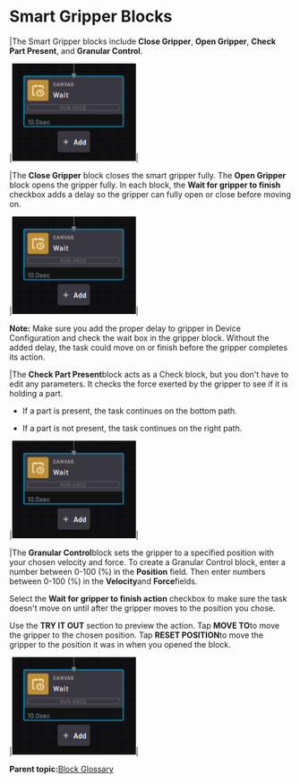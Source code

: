# Smart Gripper Blocks

|The Smart Gripper blocks include **Close Gripper**, **Open Gripper**, **Check Part Present**, and **Granular Control**.

|![](../Images/TaskCanvasBlockGlossary/Canvas-Block-Wait.png)|

|The **Close Gripper** block closes the smart gripper fully. The **Open Gripper** block opens the gripper fully. In each block, the **Wait for gripper to finish** checkbox adds a delay so the gripper can fully open or close before moving on.

|![](../Images/TaskCanvasBlockGlossary/Canvas-Block-Wait.png)|

**Note:** Make sure you add the proper delay to gripper in Device Configuration and check the wait box in the gripper block. Without the added delay, the task could move on or finish before the gripper completes its action.

|The **Check Part Present**block acts as a Check block, but you don't have to edit any parameters. It checks the force exerted by the gripper to see if it is holding a part.

-   If a part is present, the task continues on the bottom path.

-   If a part is not present, the task continues on the right path.


|![](../Images/TaskCanvasBlockGlossary/Canvas-Block-Wait.png)|

|The **Granular Control**block sets the gripper to a specified position with your chosen velocity and force. To create a Granular Control block, enter a number between 0-100 \(%\) in the **Position** field. Then enter numbers between 0-100 \(%\) in the **Velocity**and **Force**fields.

Select the **Wait for gripper to finish action** checkbox to make sure the task doesn't move on until after the gripper moves to the position you chose.

Use the **TRY IT OUT** section to preview the action. Tap **MOVE TO**to move the gripper to the chosen position. Tap **RESET POSITION**to move the gripper to the position it was in when you opened the block.

|![](../Images/TaskCanvasBlockGlossary/Canvas-Block-Wait.png)|

**Parent topic:**[Block Glossary](../TaskCanvasBlockGlossary/BlockGlossaryOverview.md)


